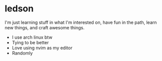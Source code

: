 
# ledson
I'm just learning stuff in what I'm interested on, 
have fun in the path, learn new things, and craft
awesome things.

* I use arch linux btw
* Tying to be better
* Love using nvim as my editor
* Randomly
